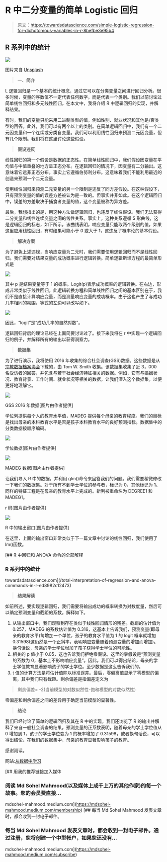 # R 中二分变量的简单 Logistic 回归

> 原文：<https://towardsdatascience.com/simple-logistic-regression-for-dichotomous-variables-in-r-8befbe3e95b4>

## R 系列中的统计

![](img/f1f1fab08c9ebff4b8565a7f91582663.png)

图片来自 [Unsplash](https://unsplash.com/photos/LPckxbrqE5w)

> 一、**简介**

L 逻辑回归是一个基本的统计概念，通过它可以在分类变量之间进行回归分析。很多时候，变量的序数值不一定代表任何数字，而是代表一个类别。我们以前讨论过简单线性回归和多元线性回归。在本文中，我将介绍 R 中逻辑回归的实现，并解释结果。

有时，我们的变量只能采用二进制类型的值，例如性别、就业状况和其他是/否类型的回答。此外，我们可以有两个以上的类别。在简单逻辑回归中，我们有一个二元因变量和一个连续或分类自变量。我们可以利用线性回归来预测二元因变量，但有几个限制。我们将在这里讨论这些假设。

> **假设违反**

线性回归的第一个假设是数据的正态性。在简单线性回归中，我们假设因变量在平均值与中值重叠的地方呈正态分布。在逻辑回归的情况下，因变量有二分输出。这意味着它远非正态分布。事实上它遵循伯努利分布。这意味着我们不能利用最近的创造来预测一个二元变量。

使用线性回归来预测二元变量的另一个限制是违反了同方差假设。在这种假设下，只有预测变量的值的误差方差被认为是一致的。但事实并非如此。在这个逻辑回归中，误差的方差取决于捕食者变量的值，这个变量被称为异方差。

最后，我想指出的是，用这种方法做逻辑回归，也违反了线性假设。我们无法获得二分变量和线性连续变量之间的线性关系。事实上，这种关系遵循 S 形曲线，这是逻辑回归的标志，如下所示。该曲线表明，响应变量只能取两个级别的值。如果这里应用线性回归，有时结果可能小于 0 或大于 1，这违反了概率论的基本假设。

> **解决方案**

为了避免上述违规，当响应变量为二元时，我们需要使用逻辑回归而不是线性回归。我们需要对结果变量的成功概率进行逻辑转换。简单逻辑斯谛方程的最简单形式是

![](img/3f3ed7866fea3df050ea6b3c404e21cc.png)

其中 p 是结果变量等于 1 的概率。Logit(p)表示成功概率的逻辑转换。在右边，形成非常类似于线性回归。此逻辑转换方程和简单线性回归之间的基本区别在于，我们不是直接计算响应变量，而是测量响应变量的成功概率。由于这也产生了与成功几率相同的氛围，等式的左边可以改写如下。

![](img/eb58bd0b852af819eef0e86b6d2f2ecf.png)

因此，“logit”是“成功几率的自然对数”。

逻辑回归背后的理论已经在上面简要讨论过了。接下来我将在 r 中实现一个逻辑回归的例子，并解释所有的输出以获得洞察力。

> **数据集**

为了进行演示，我将使用 2016 年收集的综合社会调查(GSS)数据。这些数据是从[宗教数据档案协会](https://www.thearda.com/Archive/Files/Downloads/GSS2016_DL.asp)下载的，由 Tom W. Smith 收集。该数据集收集了近 3，000 名受访者的回答，并包含与若干社会经济特征相关的数据。例如，它有与婚姻状况、教育背景、工作时间、就业状况等相关的数据。让我们深入这个数据集，以便更好地理解它。

![](img/ac872c9145d9502ee7ba82bd56e24175.png)

GSS 2016 年数据[图片由作者提供]

学位列提供每个人的教育水平值，MADEG 提供每个母亲的教育程度。我们的目标是找出母亲的本科教育水平是否是孩子本科教育水平的良好预测指标。数据集中的分类数据按顺序编码。

![](img/559fe4ecdf53288f7fcb58a0dd3d8011.png)

学位数据[图片由作者提供]

![](img/8865280d767f006d490733a2a2e25641.png)

MADEG 数据[图片由作者提供]

让我们导入 R 中的数据，并利用 glm()命令来回答我们的问题。我们需要稍微修改一下我们的数据集。对于所有不到学士学位的参与者，标记为 0，其他标记为 1。同样的特征工程是在母亲的教育水平上完成的。新列被重命名为 DEGREE1 和 MADEG1。

r 码[图片由作者提供]

![](img/5708cfd0a7143cce0182e6c04b2ec86f.png)

R 中的输出窗口[图片由作者提供]

在这里，上面的输出窗口非常类似于下一篇文章中讨论的线性回归，我们使用了 lm()函数。

[](/total-interpretation-of-regression-and-anova-commands-in-r-ed8982c12473) [## R 中回归和 ANOVA 命令的全部解释

### R 系列中的统计

towardsdatascience.com](/total-interpretation-of-regression-and-anova-commands-in-r-ed8982c12473) 

> **结果解读**

如前所述，要实现逻辑回归，我们需要将输出成功的概率转换为对数度量，然后可以确定预测变量和截距的系数。解释如下。

1.  从输出窗口中，我们观察到存在类似于线性回归情形的残差。截距的估计值为 0.257，MADEG 的系数估计值为 0.316，这基本上告诉我们，预测变量(即母亲的教育水平)每增加一个单位，孩子的教育水平值为 1 的 logit 概率就增加 0.31598(这仍然是一个正斜率，表明响应变量随着预测变量的增加而增加)。换句话说，母亲的学士学位增加了孩子获得学士学位的可能性。
2.  相关的 p 值小于 0.05，这也告诉我们拒绝零假设。这里的零假设是“预测变量的系数为 0，基本上不影响响应变量”。因此，我们可以得出结论，母亲的学士学位教育显著影响孩子的学士学位。至少数据是这么告诉我们的。
3.  t 值的计算方法是将估计值除以标准误差。最后，零偏离值显示了零模型的偏离，其中我们只有截距。剩余偏差是指偏差定义为

> 剩余偏差= -2(当前模型的对数似然性-饱和模型的对数似然性)

零偏差和剩余偏差之间的差异用于确定当前模型的显著性。

> **结论**

我们已经讨论了简单的逻辑回归及其在 R 中的实现。我们还浏览了 R 的输出并解释了来自一般社会调查的结果。预测变量的正系数表明，随着母亲的学士学位值从 0 增加到 1，孩子的学士学位变为 1 的概率增加了 0.31598，或者换句话说，可以得出结论，在我们的数据集中，母亲的教育显著影响孩子的教育。

感谢阅读。

网站:[从数据中学习](https://www.learningfromdata.net/)

[](https://mdsohel-mahmood.medium.com/membership) [## 用我的推荐链接加入媒体

### 阅读 Md Sohel Mahmood(以及媒体上成千上万的其他作家)的每一个故事。您的会员费直接…

mdsohel-mahmood.medium.com](https://mdsohel-mahmood.medium.com/membership) [](https://mdsohel-mahmood.medium.com/subscribe) [## 每当 Md Sohel Mahmood 发表文章时，都会收到一封电子邮件。

### 每当 Md Sohel Mahmood 发表文章时，都会收到一封电子邮件。通过注册，您将创建一个中型帐户，如果您还没有…

mdsohel-mahmood.medium.com](https://mdsohel-mahmood.medium.com/subscribe)
